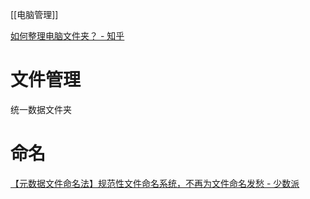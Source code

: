 [[电脑管理]]

[如何整理电脑文件夹？ - 知乎](https://www.zhihu.com/question/19901022)

# 文件管理
统一数据文件夹
# 命名
[【元数据文件命名法】规范性文件命名系统，不再为文件命名发愁 - 少数派](https://sspai.com/post/69524)